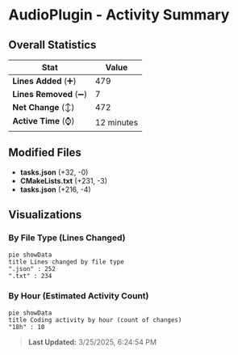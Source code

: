 # AudioPlugin - Activity Summary 

## Overall Statistics

| Stat                   | Value                                                             |
| ---------------------- | ----------------------------------------------------------------- |
| **Lines Added** (➕)   | 479                                          |
| **Lines Removed** (➖) | 7                                        |
| **Net Change** (↕)    | 472                |
| **Active Time** (⌚)   | 12 minutes |


## Modified Files
- **tasks.json** (+32, -0)
- **CMakeLists.txt** (+231, -3)
- **tasks.json** (+216, -4)

## Visualizations

### By File Type (Lines Changed)

```mermaid
pie showData
title Lines changed by file type
".json" : 252
".txt" : 234
```

### By Hour (Estimated Activity Count)

```mermaid
pie showData
title Coding activity by hour (count of changes)
"18h" : 10
```


> **Last Updated:** 3/25/2025, 6:24:54 PM